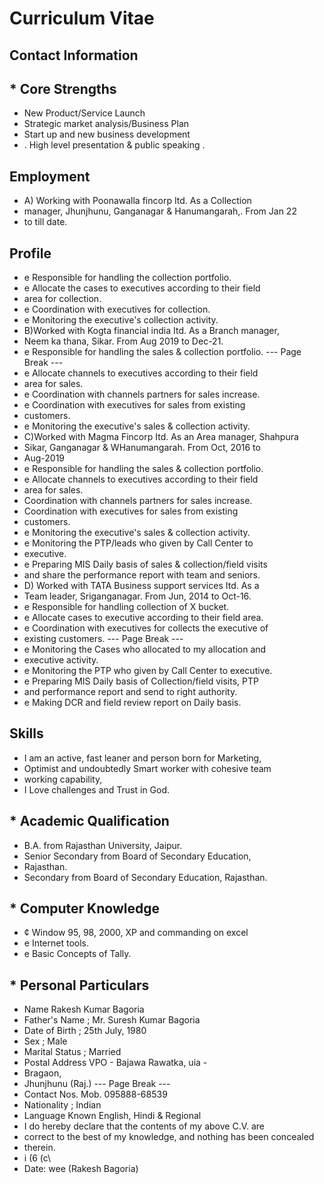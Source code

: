 # Curriculum Vitae

## Contact Information



## * Core Strengths

* New Product/Service Launch
* Strategic market analysis/Business Plan
* Start up and new business development
* . High level presentation & public speaking .


## Employment

* A) Working with Poonawalla fincorp Itd. As a Collection
* manager, Jhunjhunu, Ganganagar & Hanumangarah,. From Jan 22
* to till date.


## Profile

* e Responsible for handling the collection portfolio.
* e Allocate the cases to executives according to their field
* area for collection.
* e Coordination with executives for collection.
* e Monitoring the executive's collection activity.
* B)Worked with Kogta financial india Itd. As a Branch manager,
* Neem ka thana, Sikar. From Aug 2019 to Dec-21.
* e Responsible for handling the sales & collection portfolio.
--- Page Break ---
* e Allocate channels to executives according to their field
* area for sales.
* e Coordination with channels partners for sales increase.
* e Coordination with executives for sales from existing
* customers.
* e Monitoring the executive's sales & collection activity.
* C)Worked with Magma Fincorp Itd. As an Area manager, Shahpura
* Sikar, Ganganagar & WHanumangarah. From Oct, 2016 to
* Aug-2019
* e Responsible for handling the sales & collection portfolio.
* e Allocate channels to executives according to their field
* area for sales.
* Coordination with channels partners for sales increase.
* Coordination with executives for sales from existing
* customers.
* e Monitoring the executive's sales & collection activity.
* e Monitoring the PTP/leads who given by Call Center to
* executive.
* e Preparing MIS Daily basis of sales & collection/field visits
* and share the performance report with team and seniors.
* D) Worked with TATA Business support services Itd. As a
* Team leader, Sriganganagar. From Jun, 2014 to Oct-16.
* e Responsible for handling collection of X bucket.
* e Allocate cases to executive according to their field area.
* e Coordination with executives for collects the executive of
* existing customers.
--- Page Break ---
* e Monitoring the Cases who allocated to my allocation and
* executive activity.
* e Monitoring the PTP who given by Call Center to executive.
* e Preparing MIS Daily basis of Collection/field visits, PTP
* and performance report and send to right authority.
* e Making DCR and field review report on Daily basis.


## Skills

* I am an active, fast leaner and person born for Marketing,
* Optimist and undoubtedly Smart worker with cohesive team
* working capability,
* I Love challenges and Trust in God.


## * Academic Qualification

* B.A. from Rajasthan University, Jaipur.
* Senior Secondary from Board of Secondary Education,
* Rajasthan.
* Secondary from Board of Secondary Education, Rajasthan.


## * Computer Knowledge

* ¢ Window 95, 98, 2000, XP and commanding on excel
* e Internet tools.
* e Basic Concepts of Tally.


## * Personal Particulars

* Name Rakesh Kumar Bagoria
* Father's Name ; Mr. Suresh Kumar Bagoria
* Date of Birth ; 25th July, 1980
* Sex ; Male
* Marital Status ; Married
* Postal Address VPO - Bajawa Rawatka, uia -
* Bragaon,
* Jhunjhunu (Raj.)
--- Page Break ---
* Contact Nos. Mob. 095888-68539
* Nationality ; Indian
* Language Known English, Hindi & Regional
* I do hereby declare that the contents of my above C.V. are
* correct to the best of my knowledge, and nothing has been concealed
* therein.
* i (6 (c\
* Date: wee (Rakesh Bagoria)


